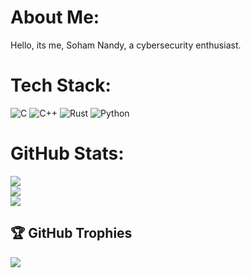 # About Me:
Hello, its me, Soham Nandy, a cybersecurity enthusiast.


# Tech Stack:
![C](https://img.shields.io/badge/c-%2300599C.svg?style=for-the-badge&logo=c&logoColor=white) ![C++](https://img.shields.io/badge/c++-%2300599C.svg?style=for-the-badge&logo=c%2B%2B&logoColor=white) ![Rust](https://img.shields.io/badge/rust-%23000000.svg?style=for-the-badge&logo=rust&logoColor=white) ![Python](https://img.shields.io/badge/python-3670A0?style=for-the-badge&logo=python&logoColor=ffdd54)
# GitHub Stats:
![](https://github-readme-stats.vercel.app/api?username=natimerry&theme=tokyonight&hide_border=false&include_all_commits=true&count_private=true)<br/>
![](https://github-readme-streak-stats.herokuapp.com/?user=natimerry&theme=tokyonight&hide_border=false)<br/>
![](https://github-readme-stats.vercel.app/api/top-langs/?username=natimerry&theme=tokyonight&hide_border=false&include_all_commits=true&count_private=true&layout=compact)

## 🏆 GitHub Trophies
![](https://github-profile-trophy.vercel.app/?username=natimerry&theme=tokyonight&no-frame=false&no-bg=true&margin-w=4)

<!-- Proudly created with GPRM ( https://gprm.itsvg.in ) -->
